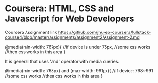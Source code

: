 # Coursera: HTML, CSS and Javascript for Web Developers
Coursera Assignment link
https://github.com/jhu-ep-coursera/fullstack-course4/blob/master/assignments/assignment2/Assignment-2.md


@media(min-width: 767px){ //if device is under 76px, 
  //some css works        //then css works in this area
}

It is general that uses 'and' operator with media queries.
 
 @media(min-width: 768px) and (max-width: 991px){ //if device: 768~991
  //some css works                                //then css works in this area
 }
